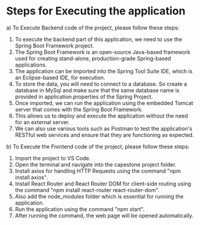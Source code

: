 # Steps for Executing the application

a) To Execute Backend code of the project, please follow these steps:

1. To execute the backend part of this application, we need to use the Spring Boot Framework project.
2. The Spring Boot Framework is an open-source Java-based framework used for creating stand-alone, production-grade Spring-based applications.
3. The application can be imported into the Spring Tool Suite IDE, which is an Eclipse-based IDE, for execution.
4. To store the data, you will need to connect to a database. So create a database in MySql and make sure that the same database name is provided in application.properties of the Spring Project.
6. Once imported, we can run the application using the embedded Tomcat server that comes with the Spring Boot Framework.
7. This allows us to deploy and execute the application without the need for an external server.
8. We can also use various tools such as Postman to test the application's RESTful web services and ensure that they are functioning as expected.



b) To Execute the Frontend code of the project, please follow these steps:

1. Import the project to VS Code.
2. Open the terminal and navigate into the capestone project folder.
3. Install axios for handling HTTP Requests using the command "npm install axios".
4. Install React Router and React Router DOM for client-side routing using the command "npm install react-router react-router-dom".
5. Also add the node_modules folder which is essential for running the application.
6. Run the application using the command "npm start".
7. After running the command, the web page will be opened automatically.
